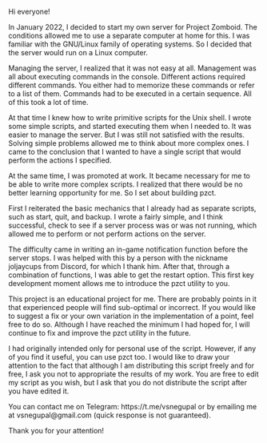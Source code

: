 <p>Hi everyone!</p>
<p>In January 2022, I decided to start my own server for Project Zomboid. The conditions allowed me to use a separate computer at home for this. I was familiar with the GNU/Linux family of operating systems. So I decided that the server would run on a Linux computer.</p>
<p>Managing the server, I realized that it was not easy at all. Management was all about executing commands in the console. Different actions required different commands. You either had to memorize these commands or refer to a list of them. Commands had to be executed in a certain sequence. All of this took a lot of time.</p>
<p>At that time I knew how to write primitive scripts for the Unix shell. I wrote some simple scripts, and started executing them when I needed to. It was easier to manage the server. But I was still not satisfied with the results. Solving simple problems allowed me to think about more complex ones. I came to the conclusion that I wanted to have a single script that would perform the actions I specified.</p>
<p>At the same time, I was promoted at work. It became necessary for me to be able to write more complex scripts. I realized that there would be no better learning opportunity for me. So I set about building pzct.</p>
<p>First I reiterated the basic mechanics that I already had as separate scripts, such as start, quit, and backup. I wrote a fairly simple, and I think successful, check to see if a server process was or was not running, which allowed me to perform or not perform actions on the server.</p>
<p>The difficulty came in writing an in-game notification function before the server stops. I was helped with this by a person with the nickname joljaycups from Discord, for which I thank him. After that, through a combination of functions, I was able to get the restart option. This first key development moment allows me to introduce the pzct utility to you.</p>
<p>This project is an educational project for me. There are probably points in it that experienced people will find sub-optimal or incorrect. If you would like to suggest a fix or your own variation in the implementation of a point, feel free to do so. Although I have reached the minimum I had hoped for, I will continue to fix and improve the pzct utility in the future.</p>
<p>I had originally intended only for personal use of the script. However, if any of you find it useful, you can use pzct too. I would like to draw your attention to the fact that although I am distributing this script freely and for free, I ask you not to appropriate the results of my work. You are free to edit my script as you wish, but I ask that you do not distribute the script after you have edited it.</p>
<p>You can contact me on Telegram: https://t.me/vsnegupal or by emailing me at vsnegupal@gmail.com (quick response is not guaranteed).</p>
<p>Thank you for your attention!</p>